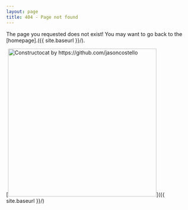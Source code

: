 ```yaml
---
layout: page
title: 404 - Page not found
---
```


The page you requested does not exist! You may want to go back to the [homepage].({{ site.baseurl }}/).

[<img src="{{ site.baseurl }}/images/404.jpg" alt="Constructocat by https://github.com/jasoncostello" style="width: 400px;"/>]({{ site.baseurl }}/)
